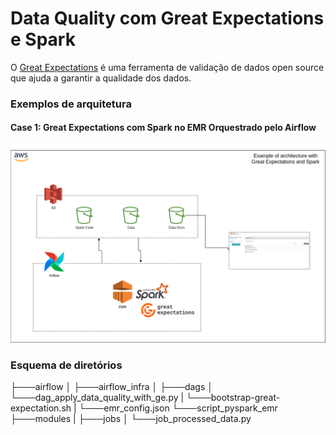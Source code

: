 # Data Quality com Great Expectations e Spark

O [Great Expectations](https://greatexpectations.io/) é uma ferramenta de validação de dados open source que ajuda a garantir a qualidade dos dados.

### Exemplos de arquitetura
#### Case 1: Great Expectations com Spark no EMR Orquestrado pelo Airflow
![alt text](https://github.com/cicerojmm/dataQualityGreatExpectationsSpark/blob/main/images/architecture-ge-simple.png?raw=true)


### Esquema de diretórios

├───airflow
│   ├───airflow_infra
│   ├───dags
│       └───dag_apply_data_quality_with_ge.py
|       └───bootstrap-great-expectation.sh
|       └───emr_config.json
└───script_pyspark_emr
    ├───modules
    |   ├───jobs
    │       └───job_processed_data.py

